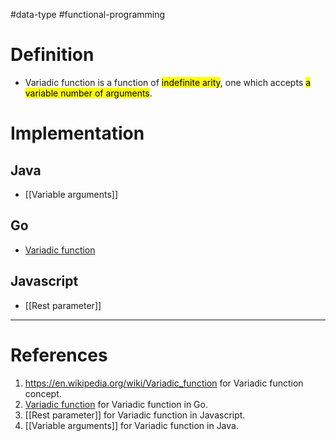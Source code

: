 #data-type #functional-programming 

# Definition
- Variadic function is a function of <mark class="hltr-yellow">indefinite arity</mark>, one which accepts <mark class="hltr-yellow">a variable number of arguments</mark>.
# Implementation

## Java
- [[Variable arguments]]
## Go
- [Variadic function](programming/go/fundamentals/Function.md#Variadic%20function)
## Javascript
- [[Rest parameter]]
---
# References
1. https://en.wikipedia.org/wiki/Variadic_function for Variadic function concept.
2. [Variadic function](programming/go/fundamentals/Function.md#Variadic%20function) for Variadic function in Go.
3. [[Rest parameter]] for Variadic function in Javascript.
4. [[Variable arguments]] for Variadic function in Java.